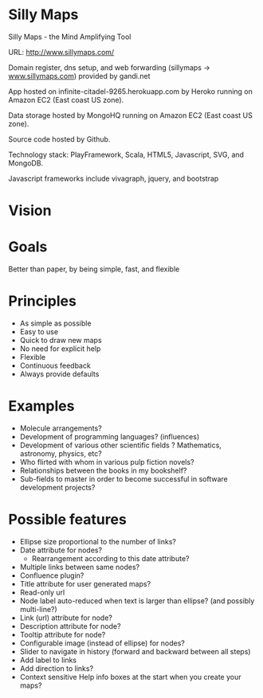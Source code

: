 Silly Maps
===

Silly Maps - the Mind Amplifying Tool

URL: http://www.sillymaps.com/

Domain register, dns setup, and web forwarding (sillymaps -> www.sillymaps.com) provided by gandi.net

App hosted on infinite-citadel-9265.herokuapp.com by Heroko running on Amazon EC2 (East coast US zone).

Data storage hosted by MongoHQ running on Amazon EC2 (East coast US zone).

Source code hosted by Github.

Technology stack: PlayFramework, Scala, HTML5, Javascript, SVG, and MongoDB.

Javascript frameworks include vivagraph, jquery, and bootstrap


Vision
====


Goals
====

Better than paper, by being simple, fast, and flexible


Principles
====

- As simple as possible
- Easy to use
- Quick to draw new maps
- No need for explicit help
- Flexible
- Continuous feedback
- Always provide defaults


Examples
====

- Molecule arrangements?
- Development of programming languages? (influences)
- Development of various other scientific fields ? Mathematics, astronomy, physics, etc?
- Who flirted with whom in various pulp fiction novels?
- Relationships between the books in my bookshelf?
- Sub-fields to master in order to become successful in software development projects?


Possible features
====

- Ellipse size proportional to the number of links?
- Date attribute for nodes?
    - Rearrangement according to this date attribute?
- Multiple links between same nodes?
- Confluence plugin?
- Title attribute for user generated maps?
- Read-only url
- Node label auto-reduced when text is larger than ellipse? (and possibly multi-line?)
- Link (url) attribute for node?
- Description attribute for node?
- Tooltip attribute for node?
- Configurable image (instead of ellipse) for nodes?
- Slider to navigate in history (forward and backward between all steps)
- Add label to links
- Add direction to links?
- Context sensitive Help info boxes at the start when you create your maps?